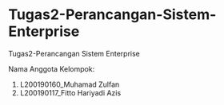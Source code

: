 # Tugas2-Perancangan-Sistem-Enterprise
Tugas2-Perancangan Sistem Enterprise

Nama Anggota Kelompok:

1) L200190160_Muhamad Zulfan
2) L200190117_Fitto Hariyadi Azis
